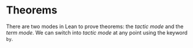 # Theorems 


There are two modes in Lean to prove theorems: the *tactic mode* and the *term mode*.
We can switch into *tactic mode* at any point using the keyword `by`. 
  
